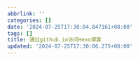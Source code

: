 ```yaml
---
abbrlink: ''
categories: []
date: '2024-07-25T17:30:04.847161+08:00'
tags: []
title: 通过github.io访问Hexo博客
updated: '2024-07-25T17:30:06.275+08:00'
---
```

